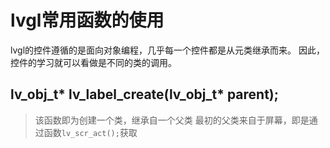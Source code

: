 # lvgl常用函数的使用 
lvgl的控件遵循的是面向对象编程，几乎每一个控件都是从元类继承而来。 
因此，控件的学习就可以看做是不同的类的调用。
## lv_obj_t* lv_label_create(lv_obj_t* parent); 
> 该函数即为创建一个类，继承自一个父类 
最初的父类来自于屏幕，即是通过函数```lv_scr_act();```获取 

## 
